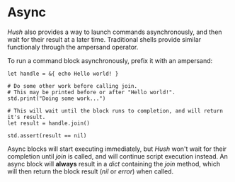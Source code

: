 # Async

*Hush* also provides a way to launch commands asynchronously, and then wait for their result at a later time. Traditional shells provide similar functionaly through the ampersand operator.

To run a command block asynchronously, prefix it with an ampersand:

```hush
let handle = &{ echo Hello world! }

# Do some other work before calling join.
# This may be printed before or after "Hello world!".
std.print("Doing some work...")

# This will wait until the block runs to completion, and will return it's result.
let result = handle.join()

std.assert(result == nil)
```

Async blocks will start executing immediately, but *Hush* won't wait for their completion until *join* is called, and will continue script execution instead. An async block will **always** result in a *dict* containing the *join* method, which will then return the block result (*nil* or *error*) when called.
